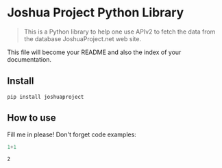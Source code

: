 # Joshua Project Python Library
> This is a Python library to help one use APIv2 to fetch the data from the database JoshuaProject.net web site.


This file will become your README and also the index of your documentation.

## Install

`pip install joshuaproject`

## How to use

Fill me in please! Don't forget code examples:

```python
1+1
```




    2


